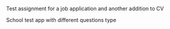 Test assignment for a job application and another addition to CV

School test app with different questions type
